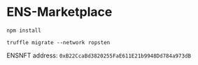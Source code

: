 # ENS-Marketplace
`npm install`

`truffle migrate --network ropsten`

ENSNFT address: `0xB22CcaBd3820255FaE611E21b9948Dd784a973dB`
